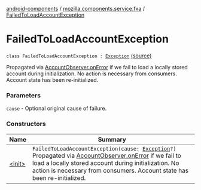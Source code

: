 [android-components](../../index.md) / [mozilla.components.service.fxa](../index.md) / [FailedToLoadAccountException](./index.md)

# FailedToLoadAccountException

`class FailedToLoadAccountException : `[`Exception`](https://kotlinlang.org/api/latest/jvm/stdlib/kotlin/-exception/index.html) [(source)](https://github.com/mozilla-mobile/android-components/blob/master/components/service/firefox-accounts/src/main/java/mozilla/components/service/fxa/FxaAccountManager.kt#L82)

Propagated via [AccountObserver.onError](../../mozilla.components.concept.sync/-account-observer/on-error.md) if we fail to load a locally stored account during
initialization. No action is necessary from consumers.
Account state has been re-initialized.

### Parameters

`cause` - Optional original cause of failure.

### Constructors

| Name | Summary |
|---|---|
| [&lt;init&gt;](-init-.md) | `FailedToLoadAccountException(cause: `[`Exception`](https://kotlinlang.org/api/latest/jvm/stdlib/kotlin/-exception/index.html)`?)`<br>Propagated via [AccountObserver.onError](../../mozilla.components.concept.sync/-account-observer/on-error.md) if we fail to load a locally stored account during initialization. No action is necessary from consumers. Account state has been re-initialized. |
